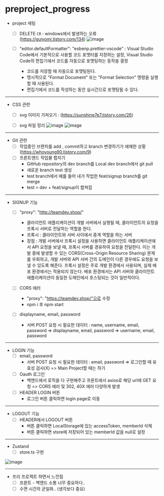 # preproject_progress

- project 세팅
  - [ ] DELETE `CR`  : windows에서 발생하는 오류 (https://guiyomi.tistory.com/134)
  ![image](https://github.com/HEECHANG96/preproject_error/assets/70733630/5d02bd3a-5646-4576-88bf-0f72c405f9b3)

  - [ ] "editor.defaultFormatter": "esbenp.prettier-vscode" : Visual Studio Code에서 기본적으로 사용할 코드 포맷터를 지정하는 설정, Visual Studio Code의 편집기에서 코드를 자동으로 포맷팅하는 동작을 결정
     - 코드를 저장할 때 자동으로 포맷팅된다.
     - 명시적으로 "Format Document" 또는 "Format Selection" 명령을 실행할 때 사용된다.
     - 편집기에서 코드를 작성하는 동안 실시간으로 포맷팅될 수 있다.
---
- CSS 관련
  - [ ] svg 이미지 가져오기 : (https://sunshine7e7.tistory.com/26)
  - [ ] svg 파일 정리
![image](https://github.com/HEECHANG96/preproject_progress/assets/70733630/3c340720-d2d9-431e-9bf0-7d4cba213784)
![image](https://github.com/HEECHANG96/preproject_progress/assets/70733630/ee06ba6f-7d58-490d-b9d2-bf473207fa03)


---
- Git 관련
  - [ ]  작업중인 브랜치를 add , commit하고 branch 변경하기가 애매한 상황 (https://whoyoung90.tistory.com/9)
  - [ ]  프론트엔드 작업물 합치기
       - GitHub repository의 dev branch를 Local dev branch에서 git pull
       - 새로운 branch test 생성
       - test branch에서 예를 들어 내가 작업한 feat/signup branch를 git merge
       - test = dev + feat/signup이 합쳐짐
  
---
- SIGNUP 기능
  - [ ]  "proxy": "http://teamdev.shop/"
       - 클라이언트 애플리케이션이 개발 서버에서 실행될 때, 클라이언트의 요청을 프록시 서버로 전달하는 역할을 한다.
       - 프록시 : 클라이언트와 서버 사이에서 중계 역할을 하는 서버
       - 장점 : 개발 서버에서 프록시 설정을 사용하면 클라이언트 애플리케이션에서 API 요청을 보낼 때, 프록시 서버를 경유하여 요청을 전달한다. 이는 개발 중에 발생할 수 있는 CORS(Cross-Origin Resource Sharing) 문제를 우회하고, 개발 서버와 API 서버 간의 도메인이 다른 경우에도 요청을 보낼 수 있도록 해준다. 프록시 설정은 주로 개발 환경에서 사용되며, 실제 배포 환경에서는 적용되지 않는다. 배포 환경에서는 API 서버와 클라이언트 애플리케이션이 동일한 도메인에서 호스팅되는 것이 일반적이다.
  - [ ] CORS 에러
       - "proxy": "https://teamdev.shop/"으로 수정
       - npm i 후 npm start 

  - [ ] displayname, email, password
       - 서버 POST 요청 시 필요한 데이터 : name, username, email, password => displayname, email, password => username, email, password
---
 - LOGIN 기능
   - [ ] email, password
       - 서버 POST 요청 시 필요한 데이터 : email, password => 로그인할 때 유효성 검사(X) => Main Project할 때는 하기
   - [ ] Oauth 로그인
       - 백엔드에서 로직을 다 구현해주고 프론트에서 axios로 해당 url에 GET 요청 => CORS 에러 및 302, 40X 에러 다양하게 발생
   - [ ] HEADER LOGIN 버튼
       - 로그인 버튼 클릭하면 login page로 이동
---
 - LOGOUT 기능
   - [ ] HEADER에서 LOGOUT 버튼
       - 버튼 클릭하면 LocalStorage에 있는 accessToken, memberId 삭제
       - 버튼 클릭하면 store에 저장되어 있는 memberId 값을 null로 설정 
---
 - Zustand
   - [ ] store.ts 구현

![image](https://github.com/HEECHANG96/preproject_progress/assets/70733630/b2d08927-318d-4e7c-8d1b-0cde0366bed3)

---
 - 프리 프로젝트 하면서 느낀점
      - [ ] 프론트 - 백엔드 소통 너무 중요하다..
      - [ ] 수면 시간의 균일화.. (생각보다 중요)
